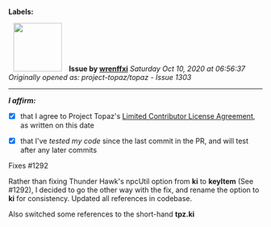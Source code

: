 **Labels:**



<a href="https://github.com/wrenffxi"><img src="https://avatars1.githubusercontent.com/u/21246949?v=4" width="96" height="96" hspace="10"></img></a> **Issue by [wrenffxi](https://github.com/wrenffxi)**
_Saturday Oct 10, 2020 at 06:56:37_
_Originally opened as: project-topaz/topaz - Issue 1303_

----

<!-- place 'x' mark between square [] brackets to affirm: -->
**_I affirm:_**
- [x] that I agree to Project Topaz's [Limited Contributor License Agreement](http://project-topaz.com/blob/release/CONTRIBUTOR_AGREEMENT.md), as written on this date
- [x] that I've _tested my code_ since the last commit in the PR, and will test after any later commits

Fixes #1292 

Rather than fixing Thunder Hawk's npcUtil option from **ki** to **keyItem** (See #1292), I decided to go the other way with the fix, and rename the option to **ki** for consistency.  Updated all references in codebase.

Also switched some references to the short-hand **tpz.ki**



